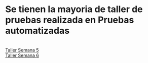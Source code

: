 # Se tienen la mayoria de taller de pruebas realizada en Pruebas automatizadas 
<br>
<a href="https://github.com/remedrano/talleresPruebas/tree/master/Taller5">Taller Semana 5</a>
<br>
<a href="https://github.com/remedrano/talleresPruebas/tree/master/Taller6">Taller Semana 6</a>
